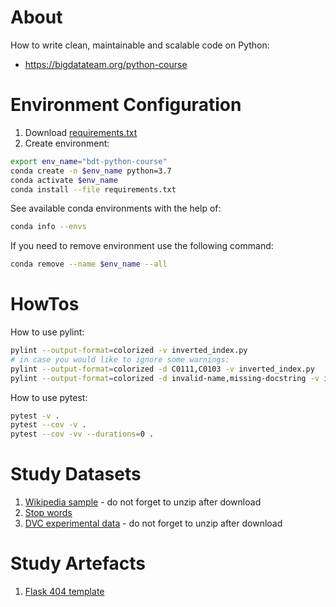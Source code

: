 # About

How to write clean, maintainable and scalable code on Python:
- https://bigdatateam.org/python-course

# Environment Configuration

1. Download [requirements.txt](requirements.txt)
2. Create environment:
```bash
export env_name="bdt-python-course"
conda create -n $env_name python=3.7
conda activate $env_name
conda install --file requirements.txt
```

See available conda environments with the help of:
```bash
conda info --envs
```

If you need to remove environment use the following command:
```bash
conda remove --name $env_name --all
```

# HowTos

How to use pylint:
```bash
pylint --output-format=colorized -v inverted_index.py
# in case you would like to ignore some warnings:
pylint --output-format=colorized -d C0111,C0103 -v inverted_index.py
pylint --output-format=colorized -d invalid-name,missing-docstring -v inverted_index.py
```

How to use pytest:
```bash
pytest -v .
pytest --cov -v .
pytest --cov -vv --durations=0 .
```

# Study Datasets

1. [Wikipedia sample](https://drive.google.com/open?id=1ASO-nWW5FpvM7PfpOxxPu-0imjcMZhqN) - do not forget to unzip after download
2. [Stop words](https://drive.google.com/open?id=1NBPhZzUyFc0e-_vQwZpxtrxBqzCsB9Yg)
3. [DVC experimental data](https://drive.google.com/file/d/1D-YgtxAlr5Gf--8nWY1p4N8G1tFa94xc/view?usp=sharing) - do not forget to unzip after download

# Study Artefacts

1. [Flask 404 template](https://drive.google.com/open?id=1EpBf995F7zENPKkUqKq1qP3vFfq0cpgF)
